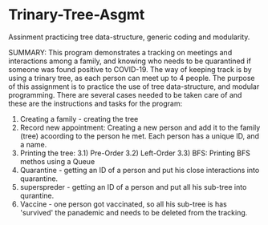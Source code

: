 # Trinary-Tree-Asgmt
Assinment practicing tree data-structure, generic coding and modularity.

SUMMARY:
This program demonstrates a tracking on meetings and interactions among a family, and knowing who needs to be quarantined if someone was found positive to COVID-19.
The way of keeping track is by using a trinary tree, as each person can meet up to 4 people. 
The purpose of this assignment is to practice the use of tree data-structure, and modular programming.
There are several cases needed to be taken care of and these are the instructions and tasks for the program:

1) Creating a family - creating the tree
2) Record new appointment:
  Creating a new person and add it to the family (tree) acoording to the person he met. Each person has a unique ID, and a name.
3) Printing the tree:
  3.1) Pre-Order
  3.2) Left-Order
  3.3) BFS: 
    Printing BFS methos using a Queue
4) Quarantine - getting an ID of a person and put his close interactions into quarantine.
5) superspreder - getting an ID of a person and put all his sub-tree into qurantine.
6) Vaccine - one person got vaccinated, so all his sub-tree is has 'survived' the panademic and needs to be deleted from the tracking.

